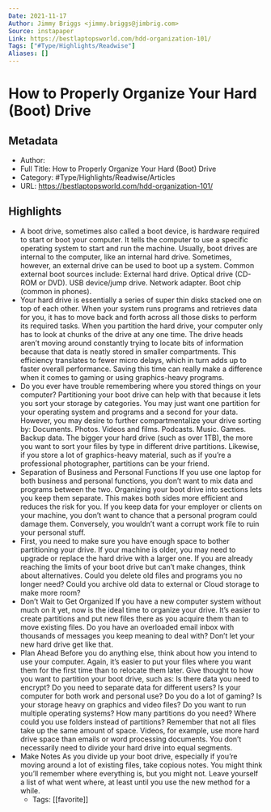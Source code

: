 ```yaml
---
Date: 2021-11-17
Author: Jimmy Briggs <jimmy.briggs@jimbrig.com>
Source: instapaper
Link: https://bestlaptopsworld.com/hdd-organization-101/
Tags: ["#Type/Highlights/Readwise"]
Aliases: []
---
```

# How to Properly Organize Your Hard (Boot) Drive

## Metadata
- Author: 
- Full Title: How to Properly Organize Your Hard (Boot) Drive
- Category: #Type/Highlights/Readwise/Articles
- URL: https://bestlaptopsworld.com/hdd-organization-101/

## Highlights
- A boot drive, sometimes also called a boot device, is hardware required to start or boot your computer. It tells the computer to use a specific operating system to start and run the machine.
  Usually, boot drives are internal to the computer, like an internal hard drive. Sometimes, however, an external drive can be used to boot up a system. Common external boot sources include:
  ​External hard drive.
  ​Optical drive (CD-ROM or DVD).
  ​USB device/jump drive.
  Network adapter.
  Boot chip (common in phones).
- Your hard drive is essentially a series of super thin disks stacked one on top of each other. When your system runs programs and retrieves data for you, it has to move back and forth across all those disks to perform its required tasks.
  When you partition the hard drive, your computer only has to look at chunks of the drive at any one time. The drive heads aren’t moving around constantly trying to locate bits of information because that data is neatly stored in smaller compartments.
  This efficiency translates to fewer micro delays, which in turn adds up to faster overall performance. Saving this time can really make a difference when it comes to gaming or using graphics-heavy programs.
- Do you ever have trouble remembering where you stored things on your computer? Partitioning your boot drive can help with that because it lets you sort your storage by categories.
  You may just want one partition for your operating system and programs and a second for your data. However, you may desire to further compartmentalize your drive sorting by:
  ​Documents.
  ​Photos.
  ​Videos and films.
  Podcasts.
  Music.
  Games.
  Backup data.
  ​​​​​​​The bigger your hard drive (such as over 1TB), the more you want to sort your files by type in different drive partitions. Likewise, if you store a lot of graphics-heavy material, such as if you’re a professional photographer, partitions can be your friend.
- Separation of Business and Personal Functions
  If you use one laptop for both business and personal functions, you don’t want to mix data and programs between the two. Organizing your boot drive into sections lets you keep them separate. This makes both sides more efficient and reduces the risk for you.
  If you keep data for your employer or clients on your machine, you don’t want to chance that a personal program could damage them. Conversely, you wouldn’t want a corrupt work file to ruin your personal stuff.
- First, you need to make sure you have enough space to bother partitioning your drive. If your machine is older, you may need to upgrade or replace the hard drive with a larger one.
  If you are already reaching the limits of your boot drive but can’t make changes, think about alternatives. Could you delete old files and programs you no longer need? Could you archive old data to external or Cloud storage to make more room?
- Don’t Wait to Get Organized
  If you have a new computer system without much on it yet, now is the ideal time to organize your drive. It’s easier to create partitions and put new files there as you acquire them than to move existing files.
  Do you have an overloaded email inbox with thousands of messages you keep meaning to deal with? Don’t let your new hard drive get like that.
- Plan Ahead
  Before you do anything else, think about how you intend to use your computer. Again, it’s easier to put your files where you want them for the first time than to relocate them later.
  Give thought to how you want to partition your boot drive, such as:
  ​Is there data you need to encrypt?
  ​Do you need to separate data for different users?
  ​Is your computer for both work and personal use?
  Do you do a lot of gaming?
  Is your storage heavy on graphics and video files?
  Do you want to run multiple operating systems?
  How many partitions do you need?
  Where could you use folders instead of partitions?
  ​​​​​​Remember that not all files take up the same amount of space. Videos, for example, use more hard drive space than emails or word processing documents. You don’t necessarily need to divide your hard drive into equal segments.
- Make Notes
  As you divide up your boot drive, especially if you’re moving around a lot of existing files, take copious notes. You might think you’ll remember where everything is, but you might not. Leave yourself a list of what went where, at least until you use the new method for a while.
    - Tags: [[favorite]] 
